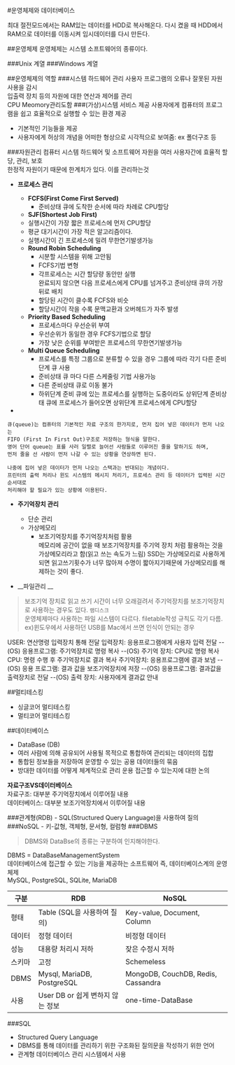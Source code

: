 #운영체제와 데이터베이스

최대 절전모드에서는 RAM있는 데이터를 HDD로 복사해온다. 다시 켰을 때 HDD에서 RAM으로 데이터를 이동시켜 임시데이터를 다시 만든다. 



##운영체제
운영체제는 시스템 소프트웨어의 종류이다. 
 

###Unix 계열 
###Windows 계열


##운영체제의 역할
###시스템 하드웨어 관리
사용자 프로그램의 오류나 잘못된 자원 사용을 감시  
입출력 장치 등의 자원에 대한 연산과 제어를 관리  
CPU Meomory관리도함 
###(가상)시스템 서비스 제공
사용자에게 컴퓨터의 프로그램을 쉽고 효율적으로 실행할 수 있는 환경 제공  
- 기본적인 기능들을 제공  
- 사용자에게 허상의 개념을 어떠한 형상으로 시각적으로 보여줌: ex 폴더구조 등

###자원관리
컴퓨터 시스템 하드웨어 및 소프트웨어 자원을 여러 사용자간에 효율적 할당, 관리, 보호  
한정적 자원이기 때문에 한계치가 있다. 이를 관리하는것  

- __프로세스 관리__
	- __FCFS(First Come First Served)__ 
		- 준비상태 큐에 도착한 순서에 따라 차례로 CPU할당
	- __SJF(Shortest Job First)__  
	 - 실행시간이 가장 짧은 프로세스에 먼저 CPU할당  
	 - 평균 대기시간이 가장 적은 알고리즘이다.  
	 - 실행시간이 긴 프로세스에 밀려 무한연기발생가능  
	- __Round Robin Scheduling__  
		- 시분할 시스템을 위해 고안됨  
		- FCFS기법 변형  
		- 각프로세스는 시간 할당량 동안만 실행  
		완료되지 않으면 다음 프로세스에게 CPU를 넘겨주고 준비상태 큐의 가장 뒤로 배치  
		- 할당된 시간이 클수록 FCFS와 비슷  
		- 할당시간이 작을 수록 문맥교환과 오버헤드가 자주 발생
	- __Priority Based Scheduling__
		- 프로세스마다 우선순위 부여
		- 우선순위가 동일한 경우 FCFS기법으로 할당
		- 가장 낮은 순위를 부여받은 프로세스의 무한연기발생가능
	- __Multi Queue Scheduling__
		- 프로세스를 특정 그룹으로 분류할 수 있을 경우 그룹에 따라 각기 다른 준비단계 큐 사용
		- 준비상태 큐 마다 다른 스케줄링 기법 사용가능
		- 다른 준비상태 큐로 이동 불가
		- 하위단계 준비 큐에 있는 프로세스를 실행하는 도중이라도 상위단계 준비상태 큐에 프로세스가 들어오면 상위단계 프로세스에게 CPU할당

-

	큐(queue)는 컴퓨터의 기본적인 자료 구조의 한가지로, 먼저 집어 넣은 데이터가 먼저 나오는  
	FIFO (First In First Out)구조로 저장하는 형식을 말한다.   
	영어 단어 queue는 표를 사러 일렬로 늘어선 사람들로 이루어진 줄을 말하기도 하며,  
	먼저 줄을 선 사람이 먼저 나갈 수 있는 상황을 연상하면 된다.
	
	나중에 집어 넣은 데이터가 먼저 나오는 스택과는 반대되는 개념이다.
	프린터의 출력 처리나 윈도 시스템의 메시지 처리기, 프로세스 관리 등 데이터가 입력된 시간 순서대로  
	처리해야 할 필요가 있는 상황에 이용된다.


- __주기억장치 관리__

	- 단순 관리
	- 가상메모리  
		- 보조기억장치를 주기억장치처럼 활용  
		메모리에 공간이 없을 때 보조기억장치를 주기억 장치 처럼 활용하는 것을 가상메모리라고 함(읽고 쓰는 속도가 느림) SSD는 가상메모리로 사용하게 되면 읽고쓰기횟수가 너무 많아져 수명이 짧아지기때문에 가상메모리를 해제하는 것이 좋다.

- __파일관리 __  


>보조기억 장치로 읽고 쓰기 시간이 너무 오래걸려서 주기억장치를 보조기억장치로 사용하는 경우도 있다. `램디스크`   
>운영체제마다 사용하는 파일 시스템이 다르다. filetable작성 규칙도 각기 다름. ex)윈도우에서 사용하던 USB를 Mac에서 쓰면 인식이 안되는 경우	


USER: 연산명령 입력장치 통해 전달
입력장치: 응용프로그램에게 사용자 입력 전달 --(OS)
응용프로그램: 주기억장치로 명령 복사  --(OS)
주기억 장치: CPU로 명령 복사
CPU: 명령 수행 후 주기억장치로 결과 복사
주기억장치: 응용프로그램에 결과 보냄 --(OS)
응용 프로그램: 결과 값을 보조기억장치에 저장 --(OS)
응용프로그램: 결과값을 출력장치로 전달 --(OS)
출력 장치: 사용자에게 결과값 안내

##멀티테스킹
- 싱글코어 멀티테스킹
- 멀티코어 멀티테스킹


##데이터베이스
- DataBase (DB)
- 여러 사람에 의해 공유되어 사용될 목적으로 통합하여 관리되는 데이터의 집합
- 통합된 정보들을 저장하여 운영할 수 있는 공용 데이터들의 묶음
- 방대한 데이터를 어떻게 체계적으로 관리 운용 접근할 수 있는지에 대한 논의

__자료구조VS데이터베이스__  
자료구조: 대부분 주기억장치에서 이루어질 내용  
데이터베이스: 대부분 보조기억장치에서 이루어질 내용


###관계형(RDB) - SQL(Structured Query Language)을 사용하여 질의
###NoSQL - 키-값형, 객체형, 문서형, 컬럼형
###DBMS

>DBMS와 DataBse의 종류는 구분하여 인지해야한다.

DBMS = DataBaseManagementSystem  
데이터베이스에 접근할 수 있는 기능을 제공하는 소프트웨어 즉, 데이터베이스계의 운영체제  
MySQL, PostgreSQL, SQLite, MariaDB

구분 | RDB | NoSQL
--- | --- | ---
형태 | Table (SQL을 사용하여 질의)| Key-value, Document, Column
데이터 | 정형 데이터 | 비정형 데이터
성능 | 대용량 처리시 저하 | 잦은 수정시 저하
스키마 | 고정 | Schemeless
DBMS | Mysql, MariaDB, PostgreSQL | MongoDB, CouchDB, Redis, Cassandra
사용 | User DB or 쉽게 변하지 않는 정보 | one-time-DataBase

###SQL
- Structured Query Language  
- DBMS를 통해 데이터를 관리하기 위한 구조화된 질의문을 작성하기 위한 언어  
- 관계형 데이터베이스 관리 시스템에서 사용


